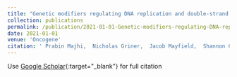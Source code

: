 ```yaml
---
title: "Genetic modifiers regulating DNA replication and double-strand break repair are associated with differences in mammary tumors in mouse models of Li-Fraumeni syndrome"
collection: publications
permalink: /publication/2021-01-01-Genetic-modifiers-regulating-DNA-replication-and-double-strand-break-repair-are-associated-with-differences-in-mammary-tumors-in-mouse-models-of-Li-Fraumeni-syndrome
date: 2021-01-01
venue: 'Oncogene'
citation: ' Prabin Majhi,  Nicholas Griner,  Jacob Mayfield,  Shannon Compton,  Jeffrey Kane,  Trevor Baptiste,  Karen Dunphy,  Amy Roberts,  Sallie Schneider,  Evan Savage,  Divyen Patel,  Anneke Blackburn,  Kim Maurus,  Lisa Wiesmüller,  D. Jerry, &quot;Genetic modifiers regulating DNA replication and double-strand break repair are associated with differences in mammary tumors in mouse models of Li-Fraumeni syndrome.&quot; Oncogene, 2021.'
---
```

Use [Google Scholar](https://scholar.google.com/scholar?q=Genetic+modifiers+regulating+DNA+replication+and+double+strand+break+repair+are+associated+with+differences+in+mammary+tumors+in+mouse+models+of+Li+Fraumeni+syndrome){:target="_blank"} for full citation
